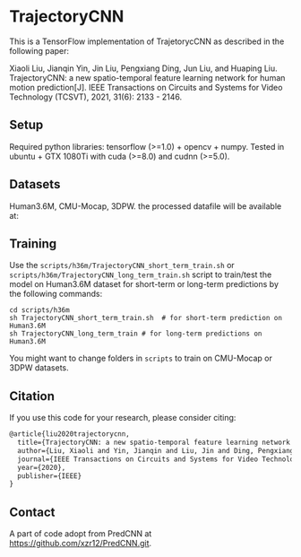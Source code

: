 
# TrajectoryCNN
This is a TensorFlow implementation of TrajetorycCNN as described in the following paper: 

Xiaoli Liu, Jianqin Yin, Jin Liu, Pengxiang Ding, Jun Liu, and Huaping Liu. TrajectoryCNN: a new spatio-temporal feature learning network for human motion prediction[J]. IEEE Transactions on Circuits and Systems for Video Technology (TCSVT), 2021, 31(6): 2133 - 2146.

## Setup
Required python libraries: tensorflow (>=1.0) + opencv + numpy.
Tested in ubuntu +  GTX 1080Ti with cuda (>=8.0) and cudnn (>=5.0).

## Datasets
Human3.6M, CMU-Mocap, 3DPW.
the processed datafile will be available at: 

## Training
Use the `scripts/h36m/TrajectoryCNN_short_term_train.sh` or `scripts/h36m/TrajectoryCNN_long_term_train.sh` script to train/test the model on Human3.6M dataset for short-term or long-term predictions by the following commands:
```shell
cd scripts/h36m
sh TrajectoryCNN_short_term_train.sh  # for short-term prediction on Human3.6M
sh TrajectoryCNN_long_term_train # for long-term predictions on Human3.6M
```
You might want to change folders in `scripts` to train on CMU-Mocap or 3DPW datasets.


## Citation
If you use this code for your research, please consider citing:
```latex
@article{liu2020trajectorycnn,
  title={TrajectoryCNN: a new spatio-temporal feature learning network for human motion prediction},
  author={Liu, Xiaoli and Yin, Jianqin and Liu, Jin and Ding, Pengxiang and Liu, Jun and Liub, Huaping},
  journal={IEEE Transactions on Circuits and Systems for Video Technology},
  year={2020},
  publisher={IEEE}
}
```

## Contact
A part of code adopt from PredCNN at https://github.com/xzr12/PredCNN.git. 

